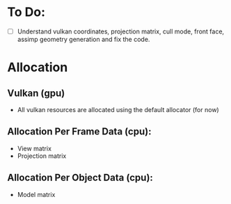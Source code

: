# To Do:

- [ ] Understand vulkan coordinates, projection matrix, cull mode, front face, assimp geometry generation and fix the
  code.

# Allocation

## Vulkan (gpu)

- All vulkan resources are allocated using the default allocator (for now)

## Allocation Per Frame Data (cpu):

- View matrix
- Projection matrix

## Allocation Per Object Data (cpu):

- Model matrix